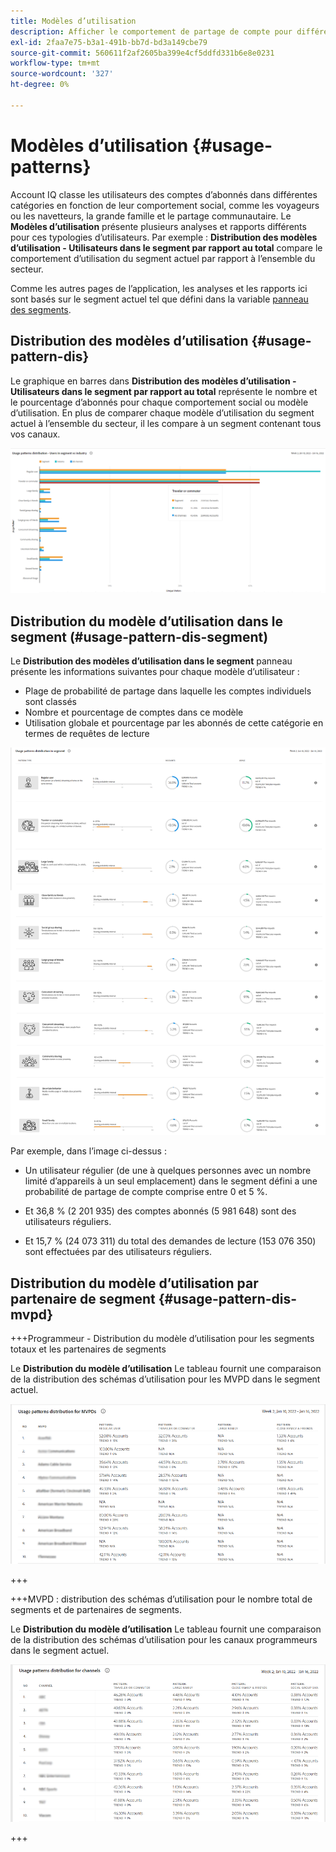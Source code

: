 ```yaml
---
title: Modèles d’utilisation
description: Afficher le comportement de partage de compte pour différentes typologies d’utilisateurs.
exl-id: 2faa7e75-b3a1-491b-bb7d-bd3a149cbe79
source-git-commit: 560611f2af2605ba399e4cf5ddfd331b6e8e0231
workflow-type: tm+mt
source-wordcount: '327'
ht-degree: 0%

---
```


# Modèles d’utilisation {#usage-patterns}

Account IQ classe les utilisateurs des comptes d’abonnés dans différentes catégories en fonction de leur comportement social, comme les voyageurs ou les navetteurs, la grande famille et le partage communautaire. Le **Modèles d’utilisation** présente plusieurs analyses et rapports différents pour ces typologies d’utilisateurs. Par exemple : **Distribution des modèles d’utilisation - Utilisateurs dans le segment par rapport au total** compare le comportement d’utilisation du segment actuel par rapport à l’ensemble du secteur.

Comme les autres pages de l’application, les analyses et les rapports ici sont basés sur le segment actuel tel que défini dans la variable [panneau des segments](/help/AccountIQ/segments-timeframe.md).

## Distribution des modèles d’utilisation {#usage-pattern-dis}

Le graphique en barres dans **Distribution des modèles d’utilisation - Utilisateurs dans le segment par rapport au total** représente le nombre et le pourcentage d’abonnés pour chaque comportement social ou modèle d’utilisation. En plus de comparer chaque modèle d’utilisation du segment actuel à l’ensemble du secteur, il les compare à un segment contenant tous vos canaux.

![](assets/segment-users-industry.png)

## Distribution du modèle d’utilisation dans le segment (#usage-pattern-dis-segment)

Le **Distribution des modèles d’utilisation dans le segment** panneau présente les informations suivantes pour chaque modèle d’utilisateur :

* Plage de probabilité de partage dans laquelle les comptes individuels sont classés
* Nombre et pourcentage de comptes dans ce modèle
* Utilisation globale et pourcentage par les abonnés de cette catégorie en termes de requêtes de lecture

![](assets/usage-pattern-segmentwise.png)

Par exemple, dans l’image ci-dessus :

* Un utilisateur régulier (de une à quelques personnes avec un nombre limité d’appareils à un seul emplacement) dans le segment défini a une probabilité de partage de compte comprise entre 0 et 5 %.

* Et 36,8 % (2 201 935) des comptes abonnés (5 981 648) sont des utilisateurs réguliers.

* Et 15,7 % (24 073 311) du total des demandes de lecture (153 076 350) sont effectuées par des utilisateurs réguliers.

## Distribution du modèle d’utilisation par partenaire de segment {#usage-pattern-dis-mvpd}

+++Programmeur - Distribution du modèle d’utilisation pour les segments totaux et les partenaires de segments

Le **Distribution du modèle d’utilisation** Le tableau fournit une comparaison de la distribution des schémas d’utilisation pour les MVPD dans le segment actuel.

![](assets/usage-patterns-mvpdwise.png)

+++

+++MVPD : distribution des schémas d’utilisation pour le nombre total de segments et de partenaires de segments.

Le **Distribution du modèle d’utilisation** Le tableau fournit une comparaison de la distribution des schémas d’utilisation pour les canaux programmeurs dans le segment actuel.

![](assets/usage-patterns-programmerwise.png)

+++
